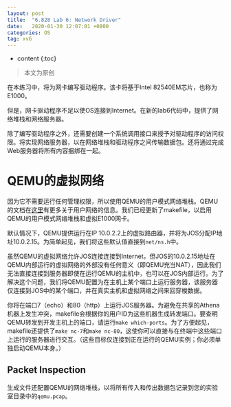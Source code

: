 ```yaml
---
layout: post
title:  "6.828 Lab 6: Network Driver"
date:   2020-01-30 12:07:01 +0800
categories: OS
tag: xv6
---
```


* content
{:toc}

>本文为原创

在本练习中，将为网卡编写驱动程序。该卡将基于Intel 82540EM芯片，也称为E1000。

但是，网卡驱动程序不足以使OS连接到Internet。在新的lab6代码中，提供了网络堆栈和网络服务器。

除了编写驱动程序之外，还需要创建一个系统调用接口来授予对驱动程序的访问权限。将实现网络服务器，以在网络堆栈和驱动程序之间传输数据包。还将通过完成Web服务器将所有内容捆绑在一起。

# QEMU的虚拟网络

因为它不需要运行任何管理权限，所以使用QEMU的用户模式网络堆栈。QEMU的文档在[这里](http://wiki.qemu.org/download/qemu-doc.html#Using-the-user-mode-network-stack)有更多关于用户网络的信息。我们已经更新了makefile，以启用QEMU的用户模式网络堆栈和虚拟E1000网卡。

默认情况下，QEMU提供运行在IP 10.0.2.2上的虚拟路由器，并将为JOS分配IP地址10.0.2.15。为简单起见，我们将这些默认值直接到`net/ns.h`中。

虽然QEMU的虚拟网络允许JOS连接连接到Internet，但JOS的10.0.2.15地址在QEMU内部运行的虚拟网络的外部没有任何意义（即QEMU充当NAT），因此我们无法直接连接到服务器即使在运行QEMU的主机中，也可以在JOS内部运行。为了解决这个问题，我们将QEMU配置为在主机上某个端口上运行服务器，该服务器仅连接到JOS中的某个端口，并在真实主机和虚拟网络之间来回穿梭数据。

你将在端口7（echo）和80（http）上运行JOS服务器。为避免在共享的Athena机器上发生冲突，makefile会根据你的用户ID为这些机器生成转发端口。要查明QEMU​​转发到开发主机上的端口，请运行`make which-ports`。为了方便起见，makefile还提供了`make nc-7`和`make nc-80`，这使你可以直接与在终端中这些端口上运行的服务器进行交互。（这些目标仅连接到正在运行的QEMU实例；你必须单独启动QEMU本身。）

## Packet Inspection

生成文件还配置QEMU的网络堆栈，以将所有传入和传出数据包记录到您的实验室目录中的`qemu.pcap`。
